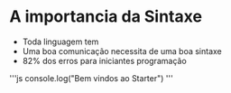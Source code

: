 # A importancia da Sintaxe

* Toda linguagem tem
* Uma boa comunicação necessita de uma boa sintaxe
* 82% dos erros para iniciantes programação

'''js
    console.log("Bem vindos ao Starter")
'''